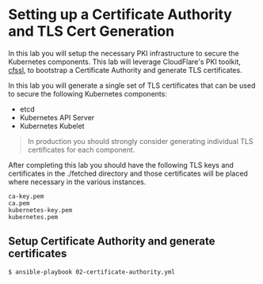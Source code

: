 # Setting up a Certificate Authority and TLS Cert Generation

In this lab you will setup the necessary PKI infrastructure to secure the Kubernetes components. This lab will leverage CloudFlare's PKI toolkit, [cfssl](https://github.com/cloudflare/cfssl), to bootstrap a Certificate Authority and generate TLS certificates.

In this lab you will generate a single set of TLS certificates that can be used to secure the following Kubernetes components:

* etcd
* Kubernetes API Server
* Kubernetes Kubelet

> In production you should strongly consider generating individual TLS certificates for each component.

After completing this lab you should have the following TLS keys and certificates in the ./fetched directory and those certificates will be placed where necessary in the various instances.

```
ca-key.pem
ca.pem
kubernetes-key.pem
kubernetes.pem
```

## Setup Certificate Authority and generate certificates

```
$ ansible-playbook 02-certificate-authority.yml
```

